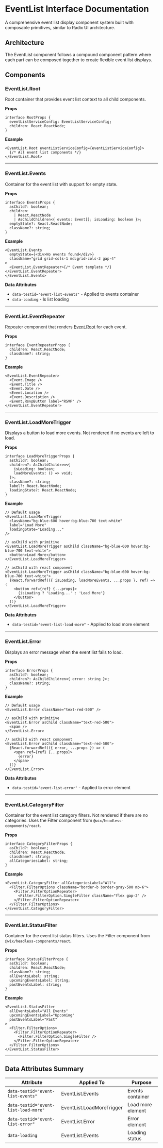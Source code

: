 # EventList Interface Documentation

A comprehensive event list display component system built with composable primitives, similar to Radix UI architecture.

## Architecture

The EventList component follows a compound component pattern where each part can be composed together to create flexible event list displays.

## Components

### EventList.Root

Root container that provides event list context to all child components.

**Props**

```tsx
interface RootProps {
  eventListServiceConfig: EventListServiceConfig;
  children: React.ReactNode;
}
```

**Example**

```tsx
<EventList.Root eventListServiceConfig={eventListServiceConfig}>
  {/* All event list components */}
</EventList.Root>
```

---

### EventList.Events

Container for the event list with support for empty state.

**Props**

```tsx
interface EventsProps {
  asChild?: boolean;
  children:
    | React.ReactNode
    | AsChildChildren<{ events: Event[]; isLoading: boolean }>;
  emptyState?: React.ReactNode;
  className?: string;
}
```

**Example**

```tsx
<EventList.Events
  emptyState={<div>No events found</div>}
  className="grid grid-cols-1 md:grid-cols-3 gap-4"
>
  <EventList.EventRepeater>{/* Event template */}</EventList.EventRepeater>
</EventList.Events>
```

**Data Attributes**

- `data-testid="event-list-events"` - Applied to events container
- `data-loading` - Is list loading

---

### EventList.EventRepeater

Repeater component that renders [Event.Root](./EVENT_INTERFACE.md#eventroot) for each event.

**Props**

```tsx
interface EventRepeaterProps {
  children: React.ReactNode;
  className?: string;
}
```

**Example**

```tsx
<EventList.EventRepeater>
  <Event.Image />
  <Event.Title />
  <Event.Date />
  <Event.Location />
  <Event.Description />
  <Event.RsvpButton label="RSVP" />
</EventList.EventRepeater>
```

---

### EventList.LoadMoreTrigger

Displays a button to load more events. Not rendered if no events are left to load.

**Props**

```tsx
interface LoadMoreTriggerProps {
  asChild?: boolean;
  children?: AsChildChildren<{
    isLoading: boolean;
    loadMoreEvents: () => void;
  }>;
  className?: string;
  label?: React.ReactNode;
  loadingState?: React.ReactNode;
}
```

**Example**

```tsx
// Default usage
<EventList.LoadMoreTrigger
  className="bg-blue-600 hover:bg-blue-700 text-white"
  label="Load More"
  loadingState="Loading..."
/>

// asChild with primitive
<EventList.LoadMoreTrigger asChild className="bg-blue-600 hover:bg-blue-700 text-white">
  <button>Load More</button>
</EventList.LoadMoreTrigger>

// asChild with react component
<EventList.LoadMoreTrigger asChild className="bg-blue-600 hover:bg-blue-700 text-white">
  {React.forwardRef(({ isLoading, loadMoreEvents, ...props }, ref) => (
    <button ref={ref} {...props}>
      {isLoading ? 'Loading...' : 'Load More'}
    </button>
  ))}
</EventList.LoadMoreTrigger>
```

**Data Attributes**

- `data-testid="event-list-load-more"` - Applied to load more element

---

### EventList.Error

Displays an error message when the event list fails to load.

**Props**

```tsx
interface ErrorProps {
  asChild?: boolean;
  children?: AsChildChildren<{ error: string }>;
  className?: string;
}
```

**Example**

```tsx
// Default usage
<EventList.Error className="text-red-500" />

// asChild with primitive
<EventList.Error asChild className="text-red-500">
  <span />
</EventList.Error>

// asChild with react component
<EventList.Error asChild className="text-red-500">
  {React.forwardRef(({ error, ...props }) => (
    <span ref={ref} {...props}>
      {error}
    </span>
  ))}
</EventList.Error>
```

**Data Attributes**

- `data-testid="event-list-error"` - Applied to error element

---

### EventList.CategoryFilter

Container for the event list category filters. Not rendered if there are no categories.
Uses the Filter component from `@wix/headless-components/react`.

**Props**

```tsx
interface CategoryFilterProps {
  asChild?: boolean;
  children: React.ReactNode;
  className?: string;
  allCategoriesLabel: string;
}
```

**Example**

```tsx
<EventList.CategoryFilter allCategoriesLabel="All">
  <Filter.FilterOptions className="border-b border-gray-500 mb-6">
    <Filter.FilterOptionRepeater>
      <Filter.FilterOption.SingleFilter className="flex gap-2" />
    </Filter.FilterOptionRepeater>
  </Filter.FilterOptions>
</EventList.CategoryFilter>
```

---

### EventList.StatusFilter

Container for the event list status filters.
Uses the Filter component from `@wix/headless-components/react`.

**Props**

```tsx
interface StatusFilterProps {
  asChild?: boolean;
  children: React.ReactNode;
  className?: string;
  allEventsLabel: string;
  upcomingEventsLabel: string;
  pastEventsLabel: string;
}
```

**Example**

```tsx
<EventList.StatusFilter
  allEventsLabel="All Events"
  upcomingEventsLabel="Upcoming"
  pastEventsLabel="Past"
>
  <Filter.FilterOptions>
    <Filter.FilterOptionRepeater>
      <Filter.FilterOption.SingleFilter />
    </Filter.FilterOptionRepeater>
  </Filter.FilterOptions>
</EventList.StatusFilter>
```

---

## Data Attributes Summary

| Attribute                            | Applied To                | Purpose           |
| ------------------------------------ | ------------------------- | ----------------- |
| `data-testid="event-list-events"`    | EventList.Events          | Events container  |
| `data-testid="event-list-load-more"` | EventList.LoadMoreTrigger | Load more element |
| `data-testid="event-list-error"`     | EventList.Error           | Error element     |
| `data-loading`                       | EventList.Events          | Loading status    |
